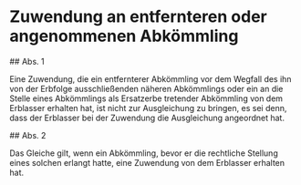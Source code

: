 # Zuwendung an entfernteren oder angenommenen Abkömmling



\#\# Abs. 1

 Eine Zuwendung, die ein entfernterer Abkömmling vor dem Wegfall des ihn von der Erbfolge ausschließenden näheren Abkömmlings oder ein an die Stelle eines Abkömmlings als Ersatzerbe tretender Abkömmling von dem Erblasser erhalten hat, ist nicht zur Ausgleichung zu bringen, es sei denn, dass der Erblasser bei der Zuwendung die Ausgleichung angeordnet hat.

\#\# Abs. 2

 Das Gleiche gilt, wenn ein Abkömmling, bevor er die rechtliche Stellung eines solchen erlangt hatte, eine Zuwendung von dem Erblasser erhalten hat. 

